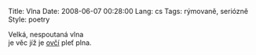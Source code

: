 Title: Vlna
Date: 2008-06-07 00:28:00
Lang: cs
Tags: rýmovaně, seriózně
Style: poetry

Velká, nespoutaná vlna<br>
je věc jíž je [ovčí]({filename}2008-05-24_beeeeeeeee.md) pleť plna.
